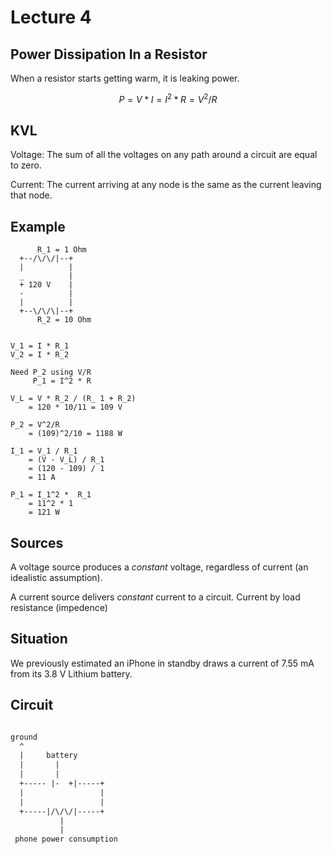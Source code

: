 # Lecture 4

## Power Dissipation In a Resistor

When a resistor starts getting warm, it is leaking power.

```math
P = V * I = I^2 * R = V^2/R
```

## KVL

Voltage: The sum of all the voltages on any path around a circuit are equal to zero.

Current: The current arriving at any node is the same as the current leaving that node.

## Example

```
      R_1 = 1 Ohm
  +--/\/\/|--+
  |          |
  _          |
  + 120 V    |
  -          |
  |          |
  +--\/\/\|--+
      R_2 = 10 Ohm


V_1 = I * R_1
V_2 = I * R_2

Need P_2 using V/R
     P_1 = I^2 * R

V_L = V * R_2 / (R_ 1 + R_2)
    = 120 * 10/11 = 109 V

P_2 = V^2/R
    = (109)^2/10 = 1188 W

I_1 = V_1 / R_1
    = (V - V_L) / R_1
    = (120 - 109) / 1
    = 11 A

P_1 = I_1^2 *  R_1
    = 11^2 * 1
    = 121 W
```


## Sources
A voltage source produces a *constant* voltage, regardless of current (an idealistic assumption).

A current source delivers *constant* current to a circuit. Current by load resistance (impedence)



## Situation

We previously estimated an iPhone in standby draws a current of 7.55 mA from its 3.8 V Lithium battery. 


## Circuit

```txt

ground
  ^
  |     battery
  |       |
  |       |
  +----- |-  +|-----+ 
  |                 | 
  |                 | 
  +-----|/\/\/|-----+
           |
           | 
 phone power consumption

```
